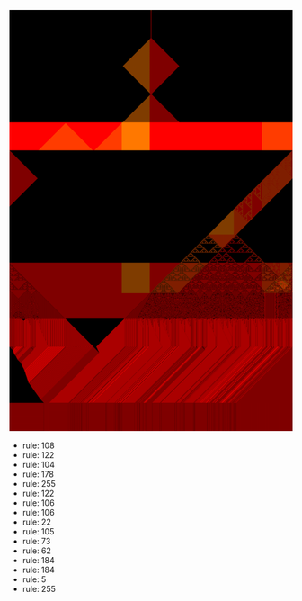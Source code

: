 ![photo](./output.png) 
 * rule: 108
* rule: 122
* rule: 104
* rule: 178
* rule: 255
* rule: 122
* rule: 106
* rule: 106
* rule: 22
* rule: 105
* rule: 73
* rule: 62
* rule: 184
* rule: 184
* rule: 5
* rule: 255
